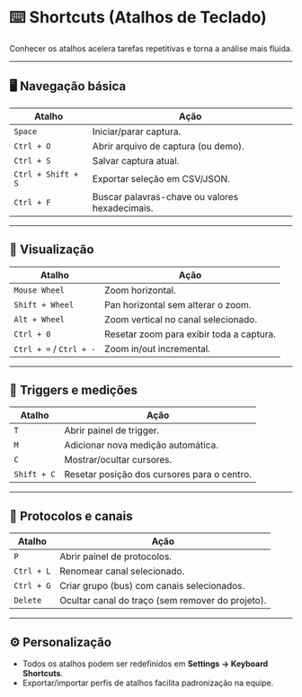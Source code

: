 # ⌨️ Shortcuts (Atalhos de Teclado)

Conhecer os atalhos acelera tarefas repetitivas e torna a análise mais fluida.

---

## 🖥️ Navegação básica

| Atalho | Ação |
| --- | --- |
| `Space` | Iniciar/parar captura. |
| `Ctrl + O` | Abrir arquivo de captura (ou demo). |
| `Ctrl + S` | Salvar captura atual. |
| `Ctrl + Shift + S` | Exportar seleção em CSV/JSON. |
| `Ctrl + F` | Buscar palavras-chave ou valores hexadecimais.

---

## 🔎 Visualização

| Atalho | Ação |
| --- | --- |
| `Mouse Wheel` | Zoom horizontal. |
| `Shift + Wheel` | Pan horizontal sem alterar o zoom. |
| `Alt + Wheel` | Zoom vertical no canal selecionado. |
| `Ctrl + 0` | Resetar zoom para exibir toda a captura. |
| `Ctrl + =` / `Ctrl + -` | Zoom in/out incremental. |

---

## 🎯 Triggers e medições

| Atalho | Ação |
| --- | --- |
| `T` | Abrir painel de trigger. |
| `M` | Adicionar nova medição automática. |
| `C` | Mostrar/ocultar cursores. |
| `Shift + C` | Resetar posição dos cursores para o centro. |

---

## 🧩 Protocolos e canais

| Atalho | Ação |
| --- | --- |
| `P` | Abrir painel de protocolos. |
| `Ctrl + L` | Renomear canal selecionado. |
| `Ctrl + G` | Criar grupo (bus) com canais selecionados. |
| `Delete` | Ocultar canal do traço (sem remover do projeto). |

---

## ⚙️ Personalização

- Todos os atalhos podem ser redefinidos em **Settings → Keyboard Shortcuts**.
- Exportar/importar perfis de atalhos facilita padronização na equipe.
